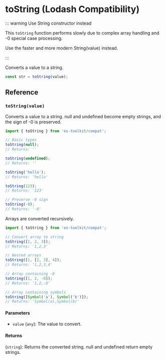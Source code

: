 # toString (Lodash Compatibility)

::: warning Use String constructor instead

This `toString` function performs slowly due to complex array handling and -0 special case processing.

Use the faster and more modern String(value) instead.

:::

Converts a value to a string.

```typescript
const str = toString(value);
```

## Reference

### `toString(value)`

Converts a value to a string. null and undefined become empty strings, and the sign of -0 is preserved.

```typescript
import { toString } from 'es-toolkit/compat';

// Basic types
toString(null);
// Returns: ''

toString(undefined);
// Returns: ''

toString('hello');
// Returns: 'hello'

toString(123);
// Returns: '123'

// Preserve -0 sign
toString(-0);
// Returns: '-0'
```

Arrays are converted recursively.

```typescript
import { toString } from 'es-toolkit/compat';

// Convert array to string
toString([1, 2, 3]);
// Returns: '1,2,3'

// Nested arrays
toString([1, [2, 3], 4]);
// Returns: '1,2,3,4'

// Array containing -0
toString([1, 2, -0]);
// Returns: '1,2,-0'

// Array containing symbols
toString([Symbol('a'), Symbol('b')]);
// Returns: 'Symbol(a),Symbol(b)'
```

#### Parameters

- `value` (`any`): The value to convert.

#### Returns

(`string`): Returns the converted string. null and undefined return empty strings.
